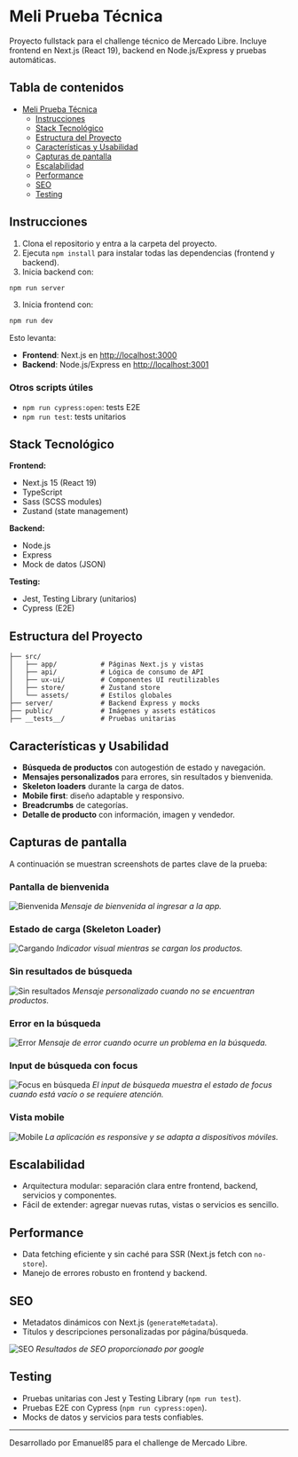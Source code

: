 
# Meli Prueba Técnica

Proyecto fullstack para el challenge técnico de Mercado Libre. Incluye frontend en Next.js (React 19), backend en Node.js/Express y pruebas automáticas.

## Tabla de contenidos

- [Meli Prueba Técnica](#meli-prueba-técnica)
  - [Instrucciones](#instrucciones)
  - [Stack Tecnológico](#stack-tecnológico)
  - [Estructura del Proyecto](#estructura-del-proyecto)
  - [Características y Usabilidad](#características-y-usabilidad)
  - [Capturas de pantalla](#capturas-de-pantalla)  
  - [Escalabilidad](#escalabilidad)
  - [Performance](#performance)
  - [SEO](#seo)
  - [Testing](#testing)


## Instrucciones

1. Clona el repositorio y entra a la carpeta del proyecto.
2. Ejecuta `npm install` para instalar todas las dependencias (frontend y backend).
3. Inicia backend con:
  ```bash
  npm run server
  ```
3. Inicia frontend con:
  ```bash
  npm run dev
  ```
  
  Esto levanta:
  - **Frontend**: Next.js en [http://localhost:3000](http://localhost:3000)
  - **Backend**: Node.js/Express en [http://localhost:3001](http://localhost:3001)

### Otros scripts útiles
- `npm run cypress:open`: tests E2E
- `npm run test`: tests unitarios


## Stack Tecnológico

**Frontend:**
- Next.js 15 (React 19)
- TypeScript
- Sass (SCSS modules)
- Zustand (state management)

**Backend:**
- Node.js
- Express
- Mock de datos (JSON)

**Testing:**
- Jest, Testing Library (unitarios)
- Cypress (E2E)


## Estructura del Proyecto

```
├── src/
│   ├── app/           # Páginas Next.js y vistas
│   ├── api/           # Lógica de consumo de API
│   ├── ux-ui/         # Componentes UI reutilizables
│   ├── store/         # Zustand store
│   └── assets/        # Estilos globales
├── server/            # Backend Express y mocks
├── public/            # Imágenes y assets estáticos
├── __tests__/         # Pruebas unitarias
```


## Características y Usabilidad

- **Búsqueda de productos** con autogestión de estado y navegación.
- **Mensajes personalizados** para errores, sin resultados y bienvenida.
- **Skeleton loaders** durante la carga de datos.
- **Mobile first**: diseño adaptable y responsivo.
- **Breadcrumbs** de categorías.
- **Detalle de producto** con información, imagen y vendedor.

## Capturas de pantalla

A continuación se muestran screenshots de partes clave de la prueba:

### Pantalla de bienvenida
![Bienvenida](./documentacion/screen_bienvenida.png)
*Mensaje de bienvenida al ingresar a la app.*

### Estado de carga (Skeleton Loader)
![Cargando](./documentacion/screen_loading.jpg)
*Indicador visual mientras se cargan los productos.*

### Sin resultados de búsqueda
![Sin resultados](./documentacion/screen_no_search.jpg)
*Mensaje personalizado cuando no se encuentran productos.*

### Error en la búsqueda
![Error](./documentacion/screen_error.jpg)
*Mensaje de error cuando ocurre un problema en la búsqueda.*

### Input de búsqueda con focus
![Focus en búsqueda](./documentacion/screen_focus_searchBar.jpg)
*El input de búsqueda muestra el estado de focus cuando está vacío o se requiere atención.*

### Vista mobile
![Mobile](./documentacion/screen_mobil.jpg)
*La aplicación es responsive y se adapta a dispositivos móviles.*


## Escalabilidad

- Arquitectura modular: separación clara entre frontend, backend, servicios y componentes.
- Fácil de extender: agregar nuevas rutas, vistas o servicios es sencillo.


## Performance

- Data fetching eficiente y sin caché para SSR (Next.js fetch con `no-store`).
- Manejo de errores robusto en frontend y backend.


## SEO

- Metadatos dinámicos con Next.js (`generateMetadata`).
- Títulos y descripciones personalizadas por página/búsqueda.

![SEO](./documentacion/screen_SEO_google.jpg)
*Resultados de SEO proporcionado por google*

## Testing

- Pruebas unitarias con Jest y Testing Library (`npm run test`).
- Pruebas E2E con Cypress (`npm run cypress:open`).
- Mocks de datos y servicios para tests confiables.

---

Desarrollado por Emanuel85 para el challenge de Mercado Libre.
